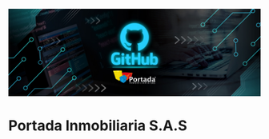 ![Portada Inmobiliaria S.A.S](https://raw.githubusercontent.com/PORTADA-INMOBILIARIA-SAS/.github/cb4ab678d9b29e3994bee884a89ba2d58d3944ea/images/banner-blue-background.jpeg)

# Portada Inmobiliaria S.A.S
